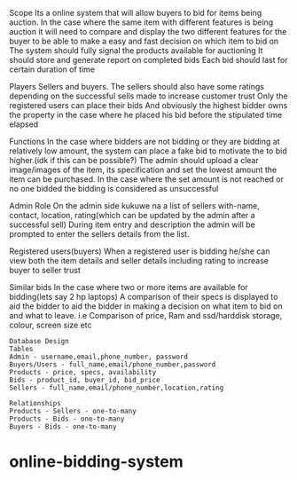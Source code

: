 Scope
Its a online system that will allow buyers to bid for items being auction. 
In the case where the same item with different features is being auction it will 
need to compare and display the two different features for the buyer to be able 
to make a easy and fast decision on which item to bid on
The system should fully signal the products available for auctioning
It should store and generate report on completed bids
Each bid should last for certain duration of time

Players
Sellers and buyers.
The sellers should also have some ratings depending on the successful sells made to increase customer trust
Only the registered users can place their bids
And obviously the highest bidder owns the property in the case where he placed his bid before the stipulated time elapsed

Functions
In the case where bidders are not bidding or they are bidding at relatively low amount, the system can place 
a fake bid to motivate the to bid higher.(idk if this can be possible?)
The admin should upload a clear image/images of the item, its specification and set the lowest amount the item can be purchased.
In the case where the set amount is not reached or no one bidded the bidding is considered as unsuccessful

Admin Role
On the admin side kukuwe na a list of sellers with-name, contact, location, rating(which can be updated by the admin after a successful sell)
During item entry and description the admin  will be prompted to enter the sellers details from the list.

Registered users(buyers)
When a registered user is bidding  he/she can view both the item details  and seller details including rating to increase buyer to seller trust

Similar bids
In the case where two or more items are available for bidding(lets say 2 hp laptops)
A comparison of their specs is displayed to aid the bidder to aid the bidder in  making a decision  on what item to bid on and what to leave.
i.e
Comparison of price, Ram and ssd/harddisk storage, colour, screen size etc

    Database Design
    Tables
    Admin - username,email,phone_number, password
    Buyers/Users - full_name,email/phone_number,password
    Products - price, specs, availability
    Bids - product_id, buyer_id, bid_price
    Sellers - full_name,email/phone_number,location,rating
    
    Relationships
    Products - Sellers - one-to-many
    Products - Bids - one-to-many
    Buyers - Bids - one-to-many
# online-bidding-system

